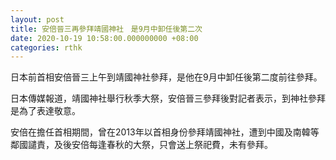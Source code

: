 ```yaml
---
layout: post
title: 安倍晉三再參拜靖國神社　是9月中卸任後第二次
date: 2020-10-19 10:58:00.000000000 +08:00
categories: rthk
---
```


日本前首相安倍晉三上午到靖國神社參拜，是他在9月中卸任後第二度前往參拜。

日本傳媒報道，靖國神社舉行秋季大祭，安倍晉三參拜後對記者表示，到神社參拜是為了表達敬意。

安倍在擔任首相期間，曾在2013年以首相身份參拜靖國神社，遭到中國及南韓等鄰國譴責，及後安倍每逢春秋的大祭，只會送上祭祀費，未有參拜。
